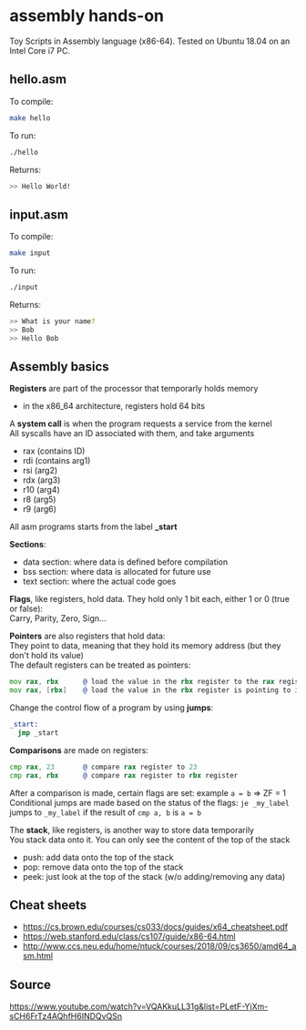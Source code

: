 # assembly hands-on
Toy Scripts in Assembly language (x86-64). Tested on Ubuntu 18.04 on an Intel Core i7 PC.

## hello.asm

To compile:
```bash
make hello
```
To run:
```bash
./hello
```
Returns:
```bash
>> Hello World!
```

## input.asm

To compile:
```bash
make input
```
To run:
```bash
./input
```
Returns:
```bash
>> What is your name?
>> Bob
>> Hello Bob
```

## Assembly basics

**Registers** are  part of the processor that temporarly holds memory  
- in the x86_64 architecture, registers hold 64 bits

A **system call** is when the program requests a service from the kernel  
All syscalls have an ID associated with them, and take arguments
- rax (contains ID)
- rdi (contains arg1)
- rsi (arg2)
- rdx (arg3)
- r10 (arg4)
- r8 (arg5)
- r9 (arg6)

All asm programs starts from the label **_start**

**Sections**:  
- data section: where data is defined before compilation  
- bss section: where data is allocated for future use  
- text section: where the actual code goes

**Flags**, like registers, hold data. They hold only 1 bit each, either 1 or 0 (true or false):  
Carry, Parity, Zero, Sign...

**Pointers** are also registers that hold data:  
They point to data, meaning that they hold its memory address (but they don't hold its value)  
The default registers can be treated as pointers:  
```asm
mov rax, rbx      @ load the value in the rbx register to the rax register
mov rax, [rbx]    @ load the value in the rbx register is pointing to into the rax register
```

Change the control flow of a program by using **jumps**:
```asm
_start:
  jmp _start
```
  
**Comparisons** are made on registers:
```asm
cmp rax, 23       @ compare rax register to 23
cmp rax, rbx      @ compare rax register to rbx register
```
After a comparison is made, certain flags are set: example `a = b` => ZF = 1
Conditional jumps are made based on the status of the flags: `je _my_label` jumps to `_my_label` if the result of `cmp a, b` is `a = b`

The **stack**, like registers, is another way to store data temporarily  
You stack data onto it. You can only see the content of the top of the stack  
- push: add data onto the top of the stack  
- pop: remove data onto the top of the stack  
- peek: just look at the top of the stack (w/o adding/removing any data)

## Cheat sheets

- https://cs.brown.edu/courses/cs033/docs/guides/x64_cheatsheet.pdf
- https://web.stanford.edu/class/cs107/guide/x86-64.html
- http://www.ccs.neu.edu/home/ntuck/courses/2018/09/cs3650/amd64_asm.html

## Source
https://www.youtube.com/watch?v=VQAKkuLL31g&list=PLetF-YjXm-sCH6FrTz4AQhfH6INDQvQSn
